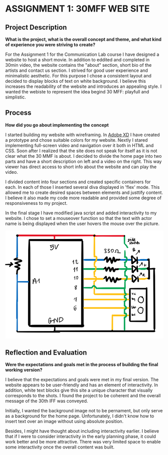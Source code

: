 # ASSIGNMENT 1: 30MFF WEB SITE

## Project Description
<b>What is the project, what is the overall concept and theme, and what kind of experience you were striving to create?</b>

For the Assignment 1 for the Communication Lab course I have designed a website to host a short movie. In addition to eddited and completed in 30min video, the website contains the "about" section, short bio of the artists and contact us section. I strived for good user experience and minimalistic aesthetic. For this purpose I chose a consistent layout and decided to display blocks of text on white background. I believe this increases the readability of the website and introduces an appealing style. I wanted the webiste to represent the idea begind 30 MFF: playfull and simplistic.

## Process
<b>How did you go about implementing the concept</b>

I started building my website with wireframing. In [Adobe XD](https://xd.adobe.com/view/6dd68400-987b-4a94-8cd6-f28783bf6d1e-3885/) I have created a prototype and chose suitable colors for my website. Nextly I stared implementing  full-screen video and navigation over it both in HTML and CSS. Soon after I realized that the site does not speak for itself as it is not clear what the 30 MMF is about. I decided to divide the home page into two parts and have a short description on left and a video on the right. This way viewer has direct access to short info about the website and can play the video.

I divided content into four sections and created specific containers for each. In each of those I inserted several diva displayed in 'flex' mode. This allowed me to create desired spaces between elements and justtify content. I believe it also made my code more readable and provided some degree of responsiveness to my project.

In the final stage I have modified java script and added interactivity to my website. I chose to set a mouseover function so that the text with actor name is being displayed when the user hovers the mouse over the picture. 

<img src= "https://github.com/martapienkosz/interactivemedia/blob/master/Media/scr11.png" width= "800">


## Reflection and Evaluation
<b>Were the expectations and goals met in the process of building the final working version?</b>

I believe that the expectations and goals were met in my final version. The website appears to be user-friendly and has an element of interactivity. In addition, white text blocks give this site a unique character that visually corresponds to the shots. I found the project to be coherent and the overall message of the 30th IFF was conveyed.

Initially, I wanted the background image not to be pernament, but only serve as a background for the home page. Unfortunately, I didn't know how to insert text over an image without using absolute position.

Besides, I might have thought about including interactivity earlier. I believe that if I were to consider interactivity in the early planning phase, it could work better and be more attractive. There was very limited space to enable some interactivity once the overall content was built.

